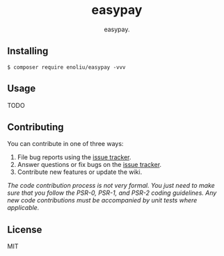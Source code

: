 <h1 align="center"> easypay </h1>

<p align="center"> easypay.</p>


## Installing

```shell
$ composer require enoliu/easypay -vvv
```

## Usage

TODO

## Contributing

You can contribute in one of three ways:

1. File bug reports using the [issue tracker](https://github.com/enoliu/easypay/issues).
2. Answer questions or fix bugs on the [issue tracker](https://github.com/enoliu/easypay/issues).
3. Contribute new features or update the wiki.

_The code contribution process is not very formal. You just need to make sure that you follow the PSR-0, PSR-1, and PSR-2 coding guidelines. Any new code contributions must be accompanied by unit tests where applicable._

## License

MIT